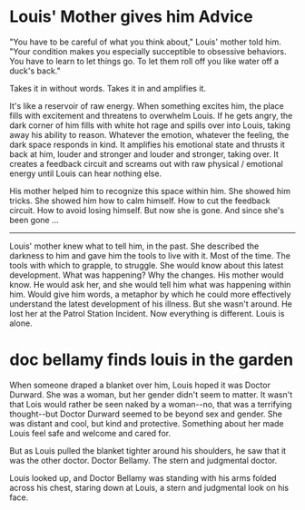 # Louis' Mother gives him Advice

"You have to be careful of what you think about," Louis' mother told him. "Your condition makes you especially succeptible to obsessive behaviors. You have to learn to let things go. To let them roll off you like water off a duck's back."

Takes it in without words. Takes it in and amplifies it. 

It's like a reservoir of raw energy. When something excites him, the place fills with excitement and threatens to overwhelm Louis. If he gets angry, the dark corner of him fills with white hot rage and spills over into Louis, taking away his ability to reason. Whatever the emotion, whatever the feeling, the dark space responds in kind. It amplifies his emotional state and thrusts it back at him, louder and stronger and louder and stronger, taking over. It creates a feedback circuit and screams out with raw physical / emotional energy until Louis can hear nothing else. 

His mother helped him to recognize this space within him. She showed him tricks. She showed him how to calm himself. How to cut the feedback circuit. How to avoid losing himself. But now she is gone. And since she's been gone ...

---

Louis' mother knew what to tell him, in the past. She described the darkness to him and gave him the tools to live with it. Most of the time. The tools with which to grapple, to struggle. She would know about this latest development. What was happening? Why the changes. His mother would know. He would ask her, and she would tell him what was happening within him. Would give him words, a metaphor by which he could more effectively understand the latest development of his illness. But she wasn't around. He lost her at the Patrol Station Incident. Now everything is different. Louis is alone. 

# doc bellamy finds louis in the garden

When someone draped a blanket over him, Louis hoped it was Doctor Durward. She was a woman, but her gender didn't seem to matter. It wasn't that Lois would rather be seen naked by a woman--no, that was a terrifying thought--but Doctor Durward seemed to be beyond sex and gender. She was distant and cool, but kind and protective. Something about her made Louis feel safe and welcome and cared for. 

But as Louis pulled the blanket tighter around his shoulders, he saw that it was the other doctor. Doctor Bellamy. The stern and judgmental doctor.

Louis looked up, and Doctor Bellamy was standing with his arms folded across his chest, staring down at Louis, a stern and judgmental look on his face.

